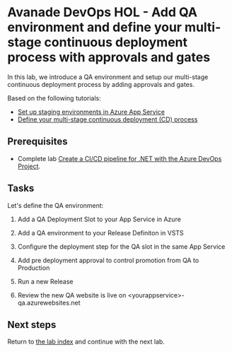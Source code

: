 # Avanade DevOps HOL - Add QA environment and define your multi-stage continuous deployment process with approvals and gates

In this lab, we introduce a QA environment and setup our multi-stage continuous deployment process by adding approvals and gates.

Based on the following tutorials:
- [Set up staging environments in Azure App Service](https://docs.microsoft.com/en-us/azure/app-service/deploy-staging-slots)
- [Define your multi-stage continuous deployment (CD) process](https://docs.microsoft.com/en-us/azure/devops/pipelines/release/define-multistage-release-process)

## Prerequisites

- Complete lab [Create a CI/CD pipeline for .NET with the Azure DevOps Project](../azure-devops-project/README.md).

## Tasks

Let's define the QA environment:

1. Add a QA Deployment Slot to your App Service in Azure

1. Add a QA environment to your Release Definiton in VSTS

1. Configure the deployment step for the QA slot in the same App Service

1. Add pre deployment approval to control promotion from QA to Production

1. Run a new Release

1. Review the new QA website is live on \<yourappservice\>-qa.azurewebsites.net

## Next steps
Return to [the lab index](../README.md) and continue with the next lab.